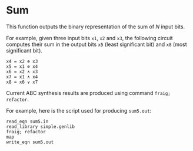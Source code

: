# Sum

This function outputs the binary representation of the sum of _N_ input bits.

For example, given three input bits `x1`, `x2` and `x3`, the following circuit
computes their sum in the output bits `x5` (least significant bit) and `x8`
(most significant bit).

```
x4 = x2 ⊕ x3
x5 = x1 ⊕ x4
x6 = x2 ∧ x3
x7 = x1 ∧ x4
x8 = x6 ∨ x7
```

Current ABC synthesis results are produced using command `fraig; refactor`.

For example, here is the script used for producing `sum5.out`:

```
read_eqn sum5.in
read_library simple.genlib
fraig; refactor
map
write_eqn sum5.out
```
